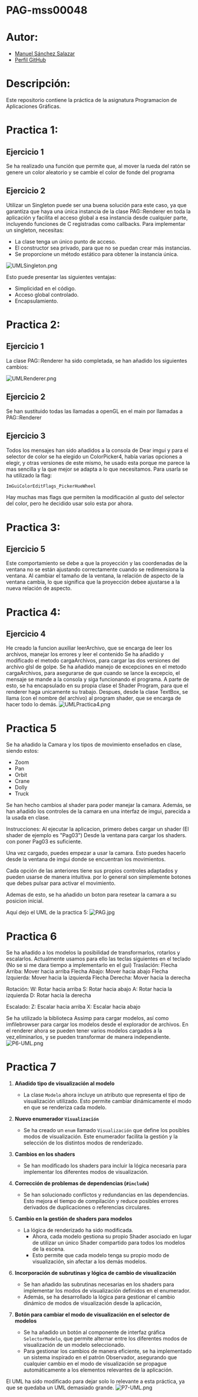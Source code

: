 # PAG-mss00048

# Autor:
- [Manuel Sánchez Salazar](mailto:mss00048@red.ujaen.es)
- [Perfil GitHub](https://github.com/DRUBRoxas/PAG-mss00048)

# Descripción:
Este repositorio contiene la práctica de la asignatura Programacion de Aplicaciones Gráficas.

# Practica 1:
## Ejercicio 1
Se ha realizado una función que permite que, al mover la rueda del ratón se genere un color aleatorio y se cambie el color de fonde del programa
## Ejercicio 2
Utilizar un Singleton puede ser una buena solución para este caso, ya que garantiza que haya una única instancia
de la clase PAG::Renderer en toda la aplicación y facilita el acceso global a esa instancia desde cualquier parte, 
incluyendo funciones de C registradas como callbacks.
Para implementar un singleton, necesitas:
* La clase tenga un único punto de acceso.
* El constructor sea privado, para que no se puedan crear más instancias.
* Se proporcione un método estático para obtener la instancia única.


![UMLSingleton.png](Assets/UMLSingleton.png)

Esto puede presentar las siguientes ventajas:
* Simplicidad en el código.
* Acceso global controlado.
* Encapsulamiento.


# Practica 2:
## Ejercicio 1
La clase PAG::Renderer ha sido completada, se han añadido los siguientes cambios:

![UMLRenderer.png](Assets%2FUMLRenderer.png)

## Ejercicio 2
Se han sustituido todas las llamadas a openGL en el main por llamadas a PAG::Renderer
## Ejercicio 3
Todos los mensajes han sido añadidos a la consola de Dear imgui y para el selector de color
se ha elegido un ColorPicker4, había varias opciones a elegir, y otras versiones de este mismo,
he usado esta porque me parece la mas sencilla y la que mejor se adapta a lo que necesitamos.
Para usarla se ha utilizado la flag:
```cpp
ImGuiColorEditFlags_PickerHueWheel
```
Hay muchas mas flags que permiten la modificación al gusto del selector del color, pero he decidido
usar solo esta por ahora.

# Practica 3:
## Ejercicio 5
Este comportamiento se debe a que la proyección y las coordenadas de la ventana no se están
ajustando correctamente cuando se redimensiona la ventana. Al cambiar el tamaño de la ventana,
la relación de aspecto de la ventana cambia, lo que significa que la proyección debee ajustarse a la nueva relación
de aspecto.

# Practica 4:
## Ejercicio 4
He creado la funcion auxiliar leerArchivo, que se encarga de leer los archivos, manejar los errores y leer el contenido
Se ha añadido y modificado el metodo cargaArchivos, para cargar las dos versiones del archivo glsl de golpe.
Se ha añadido manejo de excepciones en el metodo cargaArchivos, para asegurarse de que cuando se lance la excepcio, el mensaje se mande a la consola
y siga funcionando el programa. A parte de esto, se ha encapsulado en su propia clase el Shader Program, para que el renderer haga unicamente su trabajo.
Despues, desde la clase TextBox, se llama (con el nombre del archivo) al program shader, que se encarga de hacer todo lo demás.
![UMLPractica4.png](Assets%2FUMLPractica4.png)


# Practica 5
Se ha añadido la Camara y los tipos de movimiento enseñados en clase, siendo estos:
* Zoom
* Pan
* Orbit
* Crane
* Dolly
* Truck

Se han hecho cambios al shader para poder manejar la camara.
Además, se han añadido los controles de la camara en una interfaz de imgui, parecida a la usada en clase.

Instrucciones:
Al ejecutar la aplicacion, primero debes cargar un shader (El shader de ejemplo es "Pag03")
Desde la ventana para cargar los shaders. con poner Pag03 es suficiente. 

Una vez cargado, puedes empezar a usar la camara.
Esto puedes hacerlo desde la ventana de imgui donde se encuentran los movimientos.


Cada opción de las anteriores tiene sus propios controles adaptados y pueden usarse de manera intuitiva. por lo general son simplemente
botones que debes pulsar para activar el movimiento.

Ademas de esto, se ha añadido un boton para resetear la camara a su posicion inicial.

Aquí dejo el UML de la practica 5:
![PAG.jpg](Assets%2FPAG.jpg)

# Practica 6
Se ha añadido a los modelos la posibilidad de transformarlos, rotarlos y escalarlos.
Actualmente usamos para ello las teclas siguientes en el teclado (No se si me dara tiempo a implementarlo en el gui)
Traslación:
Flecha Arriba: Mover hacia arriba
Flecha Abajo: Mover hacia abajo
Flecha Izquierda: Mover hacia la izquierda
Flecha Derecha: Mover hacia la derecha

Rotación:
W: Rotar hacia arriba
S: Rotar hacia abajo
A: Rotar hacia la izquierda
D: Rotar hacia la derecha

Escalado:
Z: Escalar hacia arriba
X: Escalar hacia abajo

Se ha utilizado la biblioteca Assimp para cargar modelos, así como imfilebrowser para cargar los modelos desde el explorador de archivos.
En el renderer ahora se pueden tener varios modelos cargados a la vez,eliminarlos, y se pueden transformar de manera independiente.
![P6-UML.png](Assets%2FP6-UML.png)

# Practica 7

1. **Añadido tipo de visualización al modelo**
    - La clase `Modelo` ahora incluye un atributo que representa el tipo de visualización utilizado. Esto permite cambiar dinámicamente el modo en que se renderiza cada modelo.

2. **Nuevo enumerador `Visualización`**
    - Se ha creado un `enum` llamado `Visualización` que define los posibles modos de visualización. Este enumerador facilita la gestión y la selección de los distintos modos de renderizado.

3. **Cambios en los shaders**
    - Se han modificado los shaders para incluir la lógica necesaria para implementar los diferentes modos de visualización.

4. **Corrección de problemas de dependencias (`#include`)**
    - Se han solucionado conflictos y redundancias en las dependencias. Esto mejora el tiempo de compilación y reduce posibles errores derivados de duplicaciones o referencias circulares.

5. **Cambio en la gestión de shaders para modelos**
    - La lógica de renderizado ha sido modificada.
        - Ahora, cada modelo gestiona su propio Shader asociado en lugar de utilizar un único Shader compartido para todos los modelos de la escena.
        - Esto permite que cada modelo tenga su propio modo de visualización, sin afectar a los demás modelos.
6. **Incorporación de subrutinas y lógica de cambio de visualización**
    - Se han añadido las subrutinas necesarias en los shaders para implementar los modos de visualización definidos en el enumerador.
    - Además, se ha desarrollado la lógica para gestionar el cambio dinámico de modos de visualización desde la aplicación, 
   
7. **Botón para cambiar el modo de visualización en el selector de modelos**
    - Se ha añadido un botón al componente de interfaz gráfica `SelectorModelo`, que permite alternar entre los diferentes modos de visualización de un modelo seleccionado.
    - Para gestionar los cambios de manera eficiente, se ha implementado un sistema inspirado en el patrón Observador, asegurando que cualquier cambio en el modo de visualización se propague automáticamente a los elementos relevantes de la aplicación.

El UML ha sido modificado para dejar solo lo relevante a esta práctica, ya que se quedaba un UML demasiado grande.
![P7-UML.png](Assets/UML%20P7.png)
